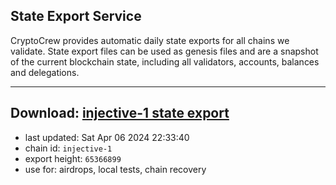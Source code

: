 ## State Export Service
CryptoCrew provides automatic daily state exports for all chains we validate. State export files can be used as genesis files and are a snapshot of the current blockchain state, including all validators, accounts, balances and delegations.

---
**Download: [injective-1 state export](https://dl-eu2.ccvalidators.com/SERVICE/injective/injective-1_export_65366899.json)**
---

- last updated: Sat Apr 06 2024 22:33:40
- chain id: `injective-1`
- export height: `65366899`
- use for: airdrops, local tests, chain recovery
